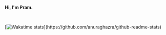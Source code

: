 **Hi, I'm Pram.**

<br>

[![Wakatime stats](https://github-readme-stats.vercel.app/api/wakatime?username=prammmoe&layout=compact&custom_title=What+I've+been+doing+:)](https://github.com/anuraghazra/github-readme-stats)

<br>
